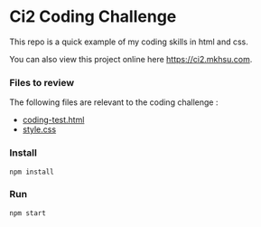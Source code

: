 # Ci2 Coding Challenge

This repo is a quick example of my coding skills in html and css.

You can also view this project online here <https://ci2.mkhsu.com>.

### Files to review

The following files are relevant to the coding challenge :

- [coding-test.html](coding-test.html)
- [style.css](style.css)

### Install

```npm install```

### Run

```npm start```
